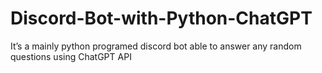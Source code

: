# Discord-Bot-with-Python-ChatGPT
It’s a mainly python programed discord bot able to answer any random questions using ChatGPT API
